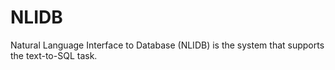 # NLIDB
Natural Language Interface to Database (NLIDB) is the system that supports the text-to-SQL task. 
